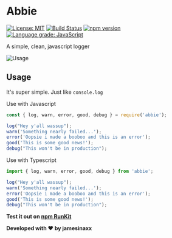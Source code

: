 # Abbie

[![License: MIT](https://img.shields.io/badge/License-MIT-yellow.svg?style=for-the-badge)](https://opensource.org/licenses/MIT)
[![Build Status](https://img.shields.io/travis/com/jamesinaxx/abbie?style=for-the-badge)](https://app.travis-ci.com/jamesinaxx/Abbie)
[![npm version](https://img.shields.io/npm/v/abbie?color=pink&style=for-the-badge)](http://npmjs.com/abbie)
[![Language grade: JavaScript](https://img.shields.io/lgtm/grade/javascript/g/jamesinaxx/Abbie.svg?logo=lgtm&logoWidth=18&style=for-the-badge)](https://lgtm.com/projects/g/jamesinaxx/Abbie/context:javascript)

A simple, clean, javascript logger

![Usage](https://raw.githubusercontent.com/jamesinaxx/Abbie/public/assets/gifs/render.gif)

## Usage

It's super simple. Just like `console.log`

Use with Javascript

```javascript
const { log, warn, error, good, debug } = require('abbie');

log("Hey y'all wassup");
warn('Something nearly failed...');
error('Oopsie i made a booboo and this is an error');
good('This is some good news!');
debug("This won't be in production");
```

Use with Typescript

```typescript
import { log, warn, error, good, debug } from 'abbie';

log("Hey y'all wassup");
warn('Something nearly failed...');
error('Oopsie i made a booboo and this is an error');
good('This is some good news!');
debug("This won't be in production");
```

**Test it out on [npm RunKit](https://npm.runkit.com/abbie)**

**Developed with ❤️ by jamesinaxx**
